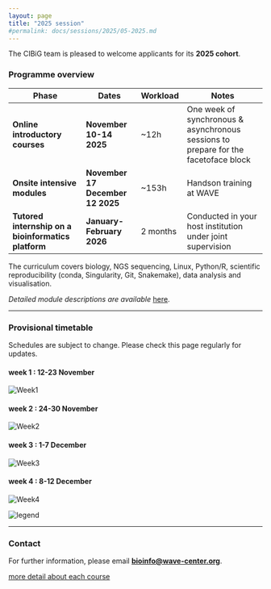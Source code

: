 ```yaml
---
layout: page
title: "2025 session"
#permalink: docs/sessions/2025/05-2025.md
---
```


The CIBiG team is pleased to welcome applicants for its **2025 cohort**.

### Programme overview

| Phase                                                   | Dates                              | Workload | Notes                                                                                 |
| ------------------------------------------------------- | ---------------------------------- | -------- | ------------------------------------------------------------------------------------- |
|  **Online introductory courses**                   | **November 10-14 2025**            | \~12h   | One week of synchronous & asynchronous sessions to prepare for the facetoface block |
|  **Onsite intensive modules**                        | **November 17 December 12 2025** | \~153h  | Handson training at WAVE                                                             |
|  **Tutored internship on a bioinformatics platform** | **January-February 2026**        | 2 months | Conducted in your host institution under joint supervision                            |

The curriculum covers biology, NGS sequencing, Linux, Python/R, scientific reproducibility (conda, Singularity, Git, Snakemake), data analysis and visualisation.

*Detailed module descriptions are available*  [here](https://cibig-wave.github.io/01-description.html).

---

### Provisional timetable

Schedules are subject to change. Please check this page regularly for updates.

#### week 1 : 12-23 November
![Week1](/assets/img/2025-schedule-week1.png)

#### week 2 : 24-30 November
![Week2](/assets/img/2025-schedule-week2.png)

#### week 3 : 1-7 December
![Week3](/assets/img/2025-schedule-week3.png)

#### week 4 : 8-12 December
![Week4](/assets/img/2025-schedule-week1.png)

![legend](/assets/img/2025-schedule-legend.png)

---

### Contact

For further information, please email **[bioinfo@wave-center.org](mailto:bioinfo@wave-center.org)**.

[more detail about each course](https://cibig-wave.github.io/01-description.html)

